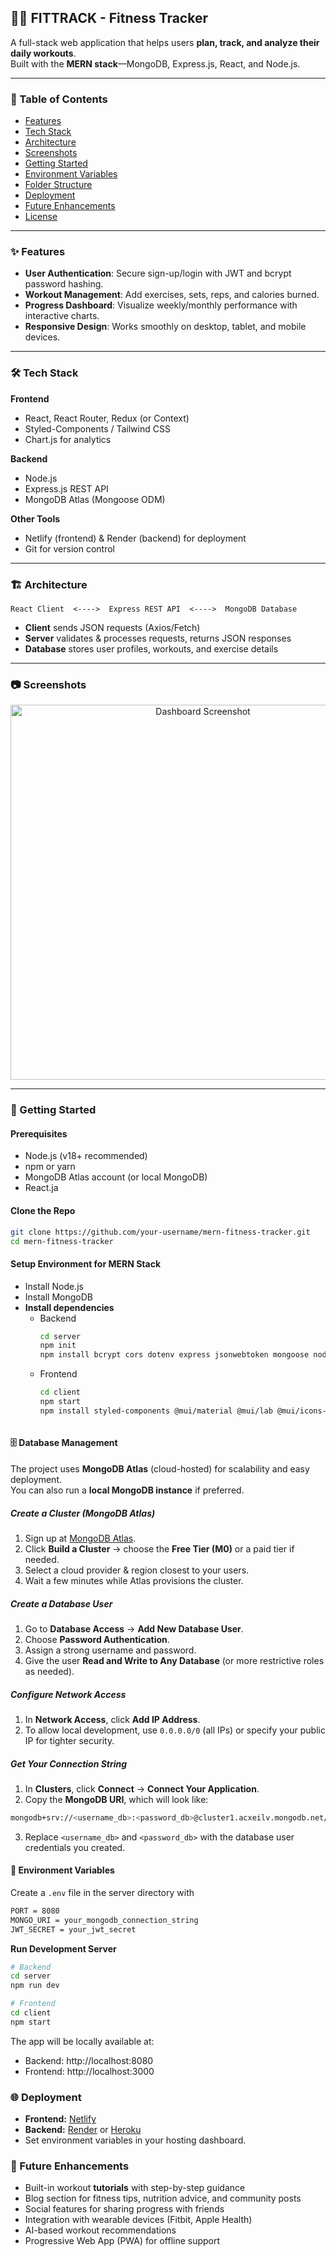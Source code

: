 ## 🏋️‍♀️ FITTRACK - Fitness Tracker 

A full-stack web application that helps users **plan, track, and analyze their daily workouts**.  
Built with the **MERN stack**—MongoDB, Express.js, React, and Node.js.

---

### 📌 Table of Contents
- [Features](#features)
- [Tech Stack](#tech-stack)
- [Architecture](#architecture)
- [Screenshots](#screenshots)
- [Getting Started](#getting-started)
- [Environment Variables](#environment-variables)
- [Folder Structure](#folder-structure)
- [Deployment](#deployment)
- [Future Enhancements](#future-enhancements)
- [License](#license)

---

### ✨ Features
- **User Authentication**: Secure sign-up/login with JWT and bcrypt password hashing.
- **Workout Management**: Add exercises, sets, reps, and calories burned.
- **Progress Dashboard**: Visualize weekly/monthly performance with interactive charts.
- **Responsive Design**: Works smoothly on desktop, tablet, and mobile devices.

---

### 🛠️ Tech Stack
**Frontend**
- React, React Router, Redux (or Context)
- Styled-Components / Tailwind CSS
- Chart.js for analytics

**Backend**
- Node.js
- Express.js REST API
- MongoDB Atlas (Mongoose ODM)

**Other Tools**
- Netlify (frontend) & Render (backend) for deployment
- Git for version control

---

### 🏗️ Architecture
```text
React Client  <---->  Express REST API  <---->  MongoDB Database
```

- **Client** sends JSON requests (Axios/Fetch)  
- **Server** validates & processes requests, returns JSON responses  
- **Database** stores user profiles, workouts, and exercise details  

---

### 📷 Screenshots
<!-- Add your own images -->
<p align="center">
  <img src="screenshots/dashboard.png" width="600" alt="Dashboard Screenshot">
</p>

---

### 🚀 Getting Started

#### Prerequisites
- Node.js (v18+ recommended)
- npm or yarn
- MongoDB Atlas account (or local MongoDB)
- React.ja

#### Clone the Repo
```bash
git clone https://github.com/your-username/mern-fitness-tracker.git
cd mern-fitness-tracker
```
#### Setup Environment for MERN Stack
- Install Node.js
- Install MongoDB
- **Install dependencies**
  - Backend
    ```bash
    cd server
    npm init
    npm install bcrypt cors dotenv express jsonwebtoken mongoose nodemon
    ```
  - Frontend
    ```bash
    cd client
    npm start
    npm install styled-components @mui/material @mui/lab @mui/icons-material @emotion/styled @emotion/react axios react-router-dom react-redux redux-persist @reduxjs/toolkit dayjs @mui/x-charts @mui/x-date-pickers
  ```
#### 🗄️ Database Management

The project uses **MongoDB Atlas** (cloud-hosted) for scalability and easy deployment.  
You can also run a **local MongoDB instance** if preferred.

##### Create a Cluster (MongoDB Atlas)
1. Sign up at [MongoDB Atlas](https://www.mongodb.com/atlas).
2. Click **Build a Cluster** → choose the **Free Tier (M0)** or a paid tier if needed.
3. Select a cloud provider & region closest to your users.
4. Wait a few minutes while Atlas provisions the cluster.

##### Create a Database User
1. Go to **Database Access** → **Add New Database User**.
2. Choose **Password Authentication**.
3. Assign a strong username and password.
4. Give the user **Read and Write to Any Database** (or more restrictive roles as needed).

##### Configure Network Access
1. In **Network Access**, click **Add IP Address**.
2. To allow local development, use `0.0.0.0/0` (all IPs) or specify your public IP for tighter security.

##### Get Your Connection String
1. In **Clusters**, click **Connect** → **Connect Your Application**.
2. Copy the **MongoDB URI**, which will look like:
```bash
mongodb+srv://<username_db>:<password_db>@cluster1.acxeilv.mongodb.net/?retryWrites=true&w=majority&appName=Cluster1
```
3. Replace `<username_db>` and `<password_db>` with the database user credentials you created.

#### 🔑 Environment Variables
Create a `.env` file in the server directory with
```bash
PORT = 8080
MONGO_URI = your_mongodb_connection_string
JWT_SECRET = your_jwt_secret
```

**Run Development Server**
```bash
# Backend
cd server
npm run dev

# Frontend
cd client
npm start
```
The app will be locally available at:
- Backend: http://localhost:8080
- Frontend: http://localhost:3000

### 🌐 Deployment
- **Frontend:** [Netlify](https://www.netlify.com/)
- **Backend:** [Render](https://render.com/) or [Heroku](https://www.heroku.com/)
- Set environment variables in your hosting dashboard.

### 🔮 Future Enhancements
- Built-in workout **tutorials** with step-by-step guidance
- Blog section for fitness tips, nutrition advice, and community posts
- Social features for sharing progress with friends
- Integration with wearable devices (Fitbit, Apple Health)
- AI-based workout recommendations
- Progressive Web App (PWA) for offline support
    
 
    
